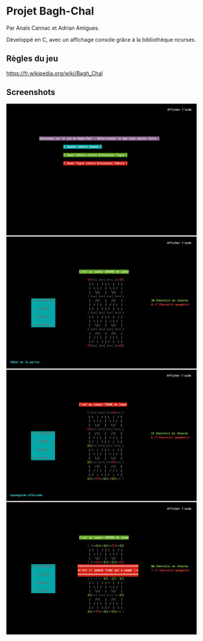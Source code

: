 # Projet Bagh-Chal

Par Anaïs Cannac et Adrian Amigues.

Développé en C, avec un affichage console grâce à la bibliothèque ncurses.

## Règles du jeu
https://fr.wikipedia.org/wiki/Bagh_Chal

## Screenshots
<img src="https://github.com/Aranor28/Bagh-Chal/blob/master/img/main_screen.png" />
<img src="https://github.com/Aranor28/Bagh-Chal/blob/master/img/game_start.png" />
<img src="https://github.com/Aranor28/Bagh-Chal/blob/master/img/game_middle.png" />
<img src="https://github.com/Aranor28/Bagh-Chal/blob/master/img/game_end.png" />
